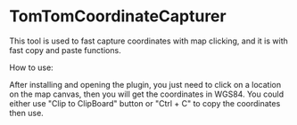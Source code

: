 # TomTomCoordinateCapturer
This tool is used to fast capture coordinates with map clicking, and it is with fast copy and paste functions.

How to use:

After installing and opening the plugin, you just need to click on a location on the map canvas, then you will get the coordinates in WGS84. You could either use "Clip to ClipBoard" button or "Ctrl + C" to copy the coordinates then use.
